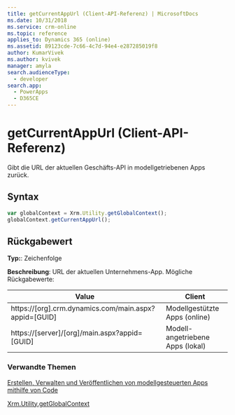 ```yaml
---
title: getCurrentAppUrl (Client-API-Referenz) | MicrosoftDocs
ms.date: 10/31/2018
ms.service: crm-online
ms.topic: reference
applies_to: Dynamics 365 (online)
ms.assetid: 89123cde-7c66-4c7d-94e4-e287285019f8
author: KumarVivek
ms.author: kvivek
manager: amyla
search.audienceType:
  - developer
search.app:
  - PowerApps
  - D365CE
---
```

# <a name="getcurrentappurl-client-api-reference"></a>getCurrentAppUrl (Client-API-Referenz)



Gibt die URL der aktuellen Geschäfts-API in modellgetriebenen Apps zurück.

## <a name="syntax"></a>Syntax

```JavaScript
var globalContext = Xrm.Utility.getGlobalContext();
globalContext.getCurrentAppUrl();
``` 

## <a name="return-value"></a>Rückgabewert

**Typ:**: Zeichenfolge

**Beschreibung**: URL der aktuellen Unternehmens-App. Mögliche Rückgabewerte:

|Value |Client |
|---|---|
|https://[org].crm.dynamics.com/main.aspx?appid=[GUID]|Modellgestützte Apps (online)|
|https://[server]/[org]/main.aspx?appid=[GUID]|Modell-angetriebene Apps (lokal)|

### <a name="related-topics"></a>Verwandte Themen

[Erstellen, Verwalten und Veröffentlichen von modellgesteuerten Apps mithilfe von Code](../../../../create-manage-model-driven-apps-using-code.md)

[Xrm.Utility.getGlobalContext](../getGlobalContext.md) 




